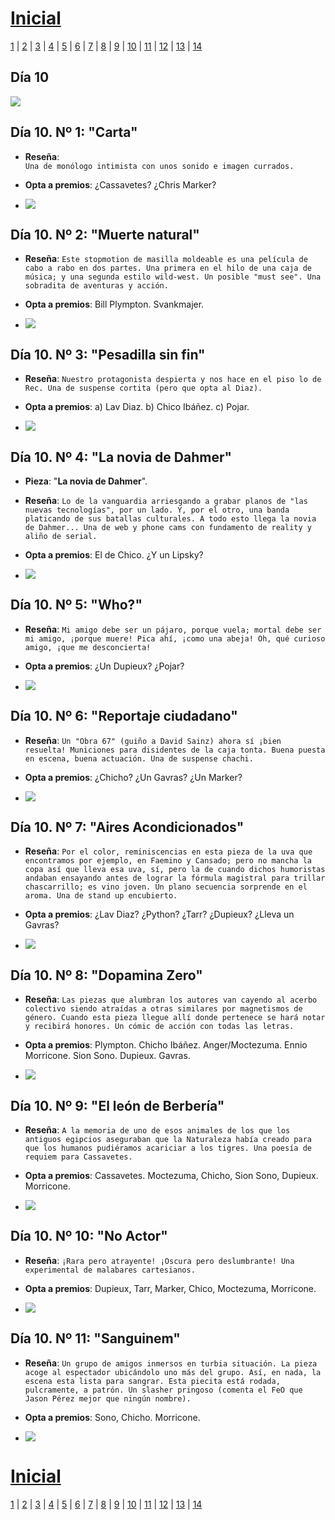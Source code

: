 # [Inicial](./index.md)

[1](dia1.md) | [2](dia2.md) | [3](dia3.md) | [4](dia4.md) | [5](dia5.md) | [6](dia6.md) | [7](dia7.md) | [8](dia8.md) | [9](dia9.md) | [10](dia10.md) | [11](dia11.md) | [12](dia12.md) | [13](dia13.md) | [14](dia14.md)
<h2>Día 10</h2>

![](dia10/0607210.png)  

## **Día 10. Nº 1: "__Carta__"**
- **Reseña**:  
`
Una de monólogo intimista con unos sonido e imagen currados.
`

- **Opta a premios**: ¿Cassavetes? ¿Chris Marker? 
- ![](dia10/0607211.png)



## **Día 10. Nº 2: "__Muerte natural__"**
- **Reseña**: 
`
Este stopmotion de masilla moldeable es una película de cabo a rabo en dos partes. Una primera en el hilo de una caja de música; y una segunda estilo wild-west. Un posible "must see". Una sobradita de aventuras y acción.
`

- **Opta a premios**: Bill Plympton. Svankmajer.
- ![](dia10/0607212.png)


## **Día 10. Nº 3: "__Pesadilla sin fin__"**
- **Reseña**: 
`
Nuestro protagonista despierta y nos hace en el piso lo de Rec. Una de suspense cortita (pero que opta al Diaz).
`

- **Opta a premios**: a) Lav Diaz. b) Chico Ibáñez. c) Pojar.
- ![](dia10/0607213.png)


## **Día 10. Nº 4: "__La novia de Dahmer__"**
- **Pieza**: "__La novia de Dahmer__".
- **Reseña**: 
`
Lo de la vanguardia arriesgando a grabar planos de "las nuevas tecnologías", por un lado. Y, por el otro, una banda platicando de sus batallas culturales. A todo esto llega la novia de Dahmer... Una de web y phone cams con fundamento de reality y aliño de serial.
`

- **Opta a premios**: El de Chico. ¿Y un Lipsky?
- ![](dia10/0607214.png)



## **Día 10. Nº 5: "__Who?__"**
- **Reseña**: 
`
Mi amigo debe ser un pájaro, porque vuela; mortal debe ser mi amigo, ¡porque muere! Pica ahí, ¡como una abeja! Oh, qué curioso amigo, ¡que me desconcierta!
`

- **Opta a premios**: ¿Un Dupieux? ¿Pojar?
- ![](dia10/0607215.png)


## **Día 10. Nº 6: "__Reportaje ciudadano__"**
- **Reseña**: 
`
Un "Obra 67" (guiño a David Sainz) ahora sí ¡bien resuelta! Municiones para disidentes de la caja tonta. Buena puesta en escena, buena actuación. Una de suspense chachi.
`

- **Opta a premios**: ¿Chicho? ¿Un Gavras? ¿Un Marker?
- ![](dia10/0607216.png)


## **Día 10. Nº 7: "__Aires Acondicionados__"**
- **Reseña**: 
`
Por el color, reminiscencias en esta pieza de la uva que encontramos por ejemplo, en Faemino y Cansado; pero no mancha la copa así que lleva esa uva, sí, pero la de cuando dichos humoristas andaban ensayando antes de lograr la fórmula magistral para trillar chascarrillo; es vino joven. Un plano secuencia sorprende en el aroma. Una de stand up encubierto.
`

- **Opta a premios**: ¿Lav Diaz? ¿Python? ¿Tarr? ¿Dupieux? ¿Lleva un Gavras?
- ![](dia10/0607217.png)


## **Día 10. Nº 8: "__Dopamina Zero__"**
- **Reseña**: 
`
Las piezas que alumbran los autores van cayendo al acerbo colectivo siendo atraídas a otras similares por magnetismos de género. Cuando esta pieza llegue allí donde pertenece se hará notar y recibirá honores. Un cómic de acción con todas las letras.
`

- **Opta a premios**: Plympton. Chicho Ibáñez. Anger/Moctezuma. Ennio Morricone. Sion Sono. Dupieux. Gavras.
- ![](dia10/0607218.png)


## **Día 10. Nº 9: "__El león de Berbería__"**
- **Reseña**: 
`
A la memoria de uno de esos animales de los que los antiguos egipcios aseguraban que la Naturaleza había creado para que los humanos pudiéramos acariciar a los tigres. Una poesía de requiem para Cassavetes.
`

- **Opta a premios**: Cassavetes. Moctezuma, Chicho, Sion Sono, Dupieux. Morricone.
- ![](dia10/0607219.png)


## **Día 10. Nº 10: "__No Actor__"**
- **Reseña**: 
`
¡Rara pero atrayente! ¡Oscura pero deslumbrante! Una experimental de malabares cartesianos.
`

- **Opta a premios**: Dupieux, Tarr, Marker, Chico, Moctezuma, Morricone.
- ![](dia10/06072110.png)


## **Día 10. Nº 11: "__Sanguinem__"**
- **Reseña**: 
`
Un grupo de amigos inmersos en turbia situación. La pieza acoge al espectador ubicándolo uno más del grupo. Así, en nada, la escena esta lista para sangrar. Esta piecita está rodada, pulcramente, a patrón. Un slasher pringoso (comenta el FeO que Jason Pérez mejor que ningún nombre).
`

- **Opta a premios**: Sono, Chicho. Morricone.
- ![](dia10/06072111.png)


# [Inicial](./index.md)

[1](dia1.md) | [2](dia2.md) | [3](dia3.md) | [4](dia4.md) | [5](dia5.md) | [6](dia6.md) | [7](dia7.md) | [8](dia8.md) | [9](dia9.md) | [10](dia10.md) | [11](dia11.md) | [12](dia12.md) | [13](dia13.md) | [14](dia14.md)


